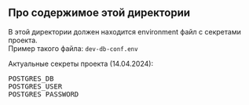 ## Про содержимое этой директории

В этой директории должен находится environment файл с секретами проекта. <br>
Пример такого файла: <code>dev-db-conf.env</code>

Актуальные секреты проекта (14.04.2024):
<pre>
POSTGRES_DB
POSTGRES_USER
POSTGRES_PASSWORD
</pre>
